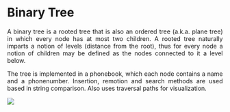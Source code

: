 # Binary Tree
<p align="justify">
A binary tree is a rooted tree that is also an ordered tree (a.k.a. plane tree) in which every node has at most two children. A rooted tree naturally imparts a notion of levels (distance from the root), thus for every node a notion of children may be defined as the nodes connected to it a level below.
</p>
<p align="justify">
 The tree is implemented in a phonebook, which each node contains a name and a phonenumber. Insertion, remotion and search methods are used based in string comparison. Also uses traversal paths for visualization.
</p>
<img src="https://github.com/RafaelBrandaoBastos/ConsoleApplicationBinaryTree/blob/master/binarytree.png">
